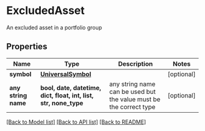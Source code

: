 # ExcludedAsset

An excluded asset in a portfolio group

## Properties
Name | Type | Description | Notes
------------ | ------------- | ------------- | -------------
**symbol** | [**UniversalSymbol**](UniversalSymbol.md) |  | [optional] 
**any string name** | **bool, date, datetime, dict, float, int, list, str, none_type** | any string name can be used but the value must be the correct type | [optional]

[[Back to Model list]](../README.md#documentation-for-models) [[Back to API list]](../README.md#documentation-for-api-endpoints) [[Back to README]](../README.md)


